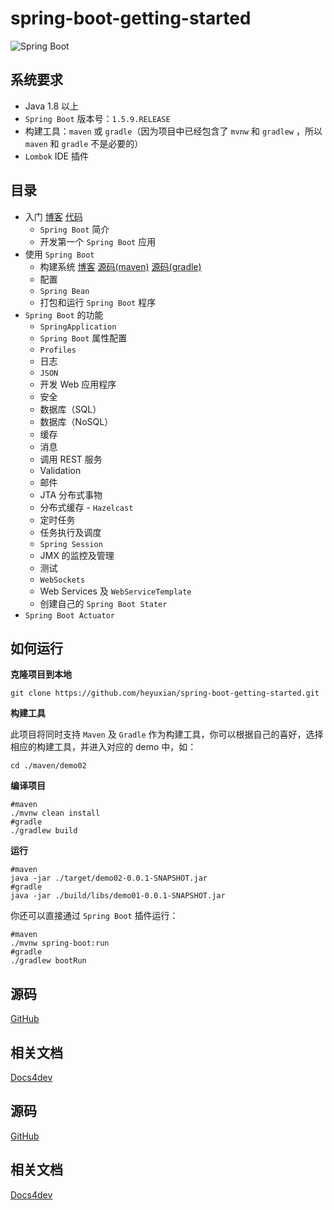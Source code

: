 # spring-boot-getting-started
![Spring Boot](https://spring.io/img/homepage/icon-spring-boot.svg)

## 系统要求

- Java 1.8 以上
- `Spring Boot` 版本号：`1.5.9.RELEASE`
- 构建工具：`maven` 或 `gradle`（因为项目中已经包含了 `mvnw` 和 `gradlew` ，所以 `maven` 和 `gradle` 不是必要的）
- `Lombok` IDE 插件

## 目录

- 入门  [博客](https://mp.csdn.net/mdeditor/86583893#) [代码](https://github.com/heyuxian/spring-boot-getting-started/tree/master/demo01)
  - `Spring Boot` 简介 
  - 开发第一个 `Spring Boot` 应用
- 使用 `Spring Boot` 
  - 构建系统  [博客](https://mp.csdn.net/mdeditor/86583893#)   [源码(maven)](https://github.com/heyuxian/spring-boot-getting-started/tree/master/maven/demo02)   [源码(gradle)](https://github.com/heyuxian/spring-boot-getting-started/tree/master/gradle/demo02)
  - 配置
  - `Spring Bean`
  - 打包和运行 `Spring Boot` 程序
- `Spring Boot` 的功能
  - `SpringApplication`
  - `Spring Boot` 属性配置
  - `Profiles`
  - 日志
  - `JSON`
  - 开发 Web 应用程序
  - 安全
  - 数据库（SQL）
  - 数据库（NoSQL）
  - 缓存
  - 消息
  - 调用 REST 服务
  - Validation
  - 邮件
  - JTA 分布式事物
  - 分布式缓存 - `Hazelcast`
  - 定时任务
  - 任务执行及调度
  - `Spring Session`
  - JMX 的监控及管理
  - 测试
  - `WebSockets`
  - Web Services 及 `WebServiceTemplate` 
  - 创建自己的 `Spring Boot Stater`
- `Spring Boot Actuator`

## 如何运行

**克隆项目到本地**

```shell
git clone https://github.com/heyuxian/spring-boot-getting-started.git
```

**构建工具**

此项目将同时支持 `Maven` 及 `Gradle` 作为构建工具，你可以根据自己的喜好，选择相应的构建工具，并进入对应的 demo 中，如：

```shell
cd ./maven/demo02
```

**编译项目**

```shell
#maven
./mvnw clean install
#gradle
./gradlew build
```

**运行**

```shell
#maven
java -jar ./target/demo02-0.0.1-SNAPSHOT.jar
#gradle
java -jar ./build/libs/demo01-0.0.1-SNAPSHOT.jar
```

你还可以直接通过 `Spring Boot` 插件运行：

```shell
#maven
./mvnw spring-boot:run
#gradle
./gradlew bootRun
```

## 源码

[GitHub](https://github.com/heyuxian/spring-boot-getting-started)

## 相关文档

[Docs4dev](https://www.docs4dev.com/)

## 源码

[GitHub](https://github.com/heyuxian/spring-boot-getting-started)

## 相关文档

[Docs4dev](https://www.docs4dev.com/)